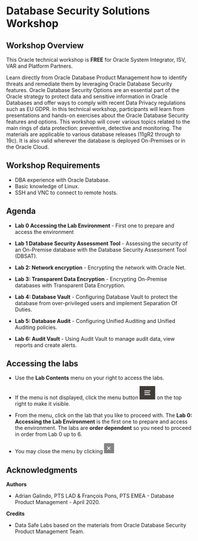 # Database Security Solutions Workshop #

## Workshop Overview ##

This Oracle technical workshop is **FREE** for Oracle System Integrator, ISV, VAR and Platform Partners.

Learn directly from Oracle Database Product Management how to identify threats and remediate them by leveraging Oracle Database Security features. Oracle Database Security Options are an essential part of the Oracle strategy to protect data and sensitive information in Oracle Databases and offer ways to comply with recent Data Privacy regulations such as EU GDPR. In this technical workshop, participants will learn from presentations and hands-on exercises about the Oracle Database Security features and options. This workshop will cover various topics related to the main rings of data protection: preventive, detective and monitoring. The materials are applicable to various database releases (11gR2 through to 19c). It is also valid wherever the database is deployed On-Premises or in the Oracle Cloud.

## Workshop Requirements

- DBA experience with Oracle Database.
- Basic knowledge of Linux.
- SSH and VNC to connect to remote hosts.

## Agenda

- **Lab 0 Accessing the Lab Environment** - First one to prepare and access the environment

- **Lab 1 Database Security Assessment Tool** - Assessing the security of an On-Premise database with the Database Security Assessment Tool (DBSAT).

- **Lab 2: Network encryption** - Encrypting the network with Oracle Net.

- **Lab 3: Transparent Data Encryption** - Encrypting On-Premise databases with Transparent Data Encryption.

- **Lab 4: Database Vault** - Configuring Database Vault to protect the database from over-privileged users and implement Separation Of Duties.

- **Lab 5: Database Audit** - Configuring Unified Auditing and Unified Auditing policies.

- **Lab 6: Audit Vault** - Using Audit Vault to manage audit data, view reports and create alerts.

## Accessing the labs ##

- Use the **Lab Contents** menu on your right to access the labs.

- If the menu is not displayed, click the menu button ![](./images/menu-button.png "") on the top right to make it visible.

- From the menu, click on the lab that you like to proceed with. The **Lab 0: Accessing the Lab Environment** is the first one to prepare and access the environment. The labs are **order dependent** so you need to proceed in order from Lab 0 up to 6.

- You may close the menu by clicking ![](./images/menu-close.png "")

## Acknowledgments

**Authors**

- Adrian Galindo, PTS LAD & François Pons, PTS EMEA - Database Product Management - April 2020.

**Credits**

- Data Safe Labs based on the materials from Oracle Database Security Product Management Team.
